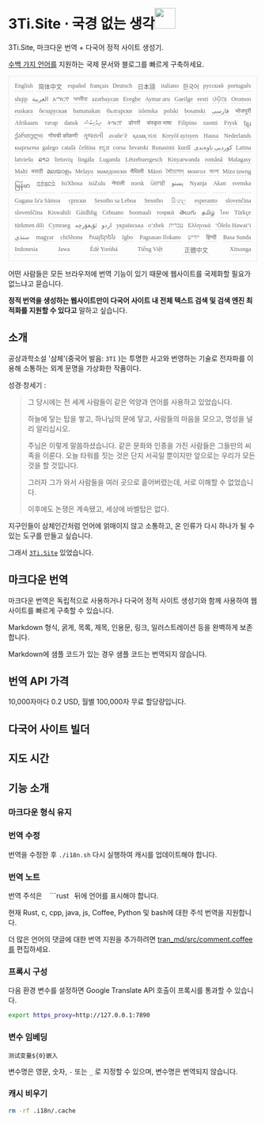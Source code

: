 <h1 style="justify-content:space-between">3Ti.Site ⋅ 국경 없는 생각<img src="//i-01.eu.org/3Ti/logo.svg" style="user-select:none;margin-top:-1px;width:42px"></h1>

3Ti.Site, 마크다운 번역 + 다국어 정적 사이트 생성기.

[수백 가지 언어를](https://github.com/i18n-site/node/blob/main/lang/src/index.js) 지원하는 국제 문서와 블로그를 빠르게 구축하세요.

<pre class="langli" style="display:flex;flex-wrap:wrap;background:transparent;border:1px solid #eee;font-size:12px;box-shadow:0 0 3px inset #eee;padding:12px 5px 4px 12px;justify-content:space-between;"><style>pre.langli i{font-weight:300;font-family:s;margin-right:7px;margin-bottom:8px;font-style:normal;color:#666;border-bottom:1px dashed #ccc;}</style><i>English</i><i> 简体中文 </i><i>español</i><i>français</i><i>Deutsch</i><i> 日本語 </i><i>italiano</i><i>한국어</i><i>русский</i><i>português</i><i>shqip</i><i>‫العربية‬</i><i>አማርኛ</i><i>অসমীয়া</i><i>azərbaycan</i><i>Eʋegbe</i><i>Aymar aru</i><i>Gaeilge</i><i>eesti</i><i>ଓଡ଼ିଆ</i><i>Oromoo</i><i>euskara</i><i>беларуская</i><i>bamanakan</i><i>български</i><i>íslenska</i><i>polski</i><i>bosanski</i><i>‫فارسی‬</i><i>भोजपुरी</i><i>Afrikaans</i><i>татар</i><i>dansk</i><i>‫ދިވެހިބަސް‬</i><i>ትግርኛ</i><i>डोगरी</i><i>संस्कृत भाषा</i><i>Filipino</i><i>suomi</i><i>Frysk</i><i>ខ្មែរ</i><i>ქართული</i><i>गोंयची कोंकणी</i><i>ગુજરાતી</i><i>avañe’ẽ</i><i>қазақ тілі</i><i>Kreyòl ayisyen</i><i>Hausa</i><i>Nederlands</i><i>кыргызча</i><i>galego</i><i>català</i><i>čeština</i><i>ಕನ್ನಡ</i><i>corsu</i><i>hrvatski</i><i>Runasimi</i><i>kurdî</i><i>‫کوردیی ناوەندی‬</i><i>Latina</i><i>latviešu</i><i>ລາວ</i><i>lietuvių</i><i>lingála</i><i>Luganda</i><i>Lëtzebuergesch</i><i>Kinyarwanda</i><i>română</i><i>Malagasy</i><i>Malti</i><i>मराठी</i><i>മലയാളം</i><i>Melayu</i><i>македонски</i><i>मैथिली</i><i>Māori</i><i>মৈতৈলোন্</i><i>монгол</i><i>বাংলা</i><i>Mizo ṭawng</i><i>မြန်မာ</i><i>𞄀𞄄𞄰𞄩𞄍𞄜𞄰</i><i>IsiXhosa</i><i>isiZulu</i><i>नेपाली</i><i>norsk</i><i>ਪੰਜਾਬੀ</i><i>‫پښتو‬</i><i>Nyanja</i><i>Akan</i><i>svenska</i><i>Gagana fa'a Sāmoa</i><i>српски</i><i>Sesotho sa Leboa</i><i>Sesotho</i><i>සිංහල</i><i>esperanto</i><i>slovenčina</i><i>slovenščina</i><i>Kiswahili</i><i>Gàidhlig</i><i>Cebuano</i><i>Soomaali</i><i>тоҷикӣ</i><i>తెలుగు</i><i>தமிழ்</i><i>ไทย</i><i>Türkçe</i><i>türkmen dili</i><i>Cymraeg</i><i>‫ئۇيغۇرچە‬</i><i>‫اردو‬</i><i>українська</i><i>o‘zbek</i><i>‫עברית‬</i><i>Ελληνικά</i><i>ʻŌlelo Hawaiʻi</i><i>‫سنڌي‬</i><i>magyar</i><i>chiShona</i><i>հայերեն</i><i>Igbo</i><i>Pagsasao Ilokano</i><i>‫ייִדיש‬</i><i>हिन्दी</i><i>Basa Sunda</i><i>Indonesia</i><i>Jawa</i><i>Èdè Yorùbá</i><i>Tiếng Việt</i><i> 正體中文 </i><i>Xitsonga</i></pre>

어떤 사람들은 모든 브라우저에 번역 기능이 있기 때문에 웹사이트를 국제화할 필요가 없느냐고 묻습니다.

**정적 번역을 생성하는 웹사이트만이 다국어 사이트 내 전체 텍스트 검색 및 검색 엔진 최적화를 지원할 수 있다고** 말하고 싶습니다.

## 소개

공상과학소설 '삼체'(중국어 발음: `3Tǐ` )는 투명한 사고와 번영하는 기술로 전자파를 이용해 소통하는 외계 문명을 가상화한 작품이다.

성경·창세기 :

> 그 당시에는 전 세계 사람들이 같은 억양과 언어를 사용하고 있었습니다.
>
> 하늘에 닿는 탑을 쌓고, 하나님의 문에 닿고, 사람들의 마음을 모으고, 명성을 널리 알리십시오.
>
> 주님은 이렇게 말씀하셨습니다. 같은 문화와 인종을 가진 사람들은 그들만의 씨족을 이룬다. 오늘 타워를 짓는 것은 단지 서곡일 뿐이지만 앞으로는 우리가 모든 것을 할 것입니다.
>
> 그러자 그가 와서 사람들을 여러 곳으로 흩어버렸는데, 서로 이해할 수 없었습니다.
>
> 이후에도 논쟁은 계속됐고, 세상에 바벨탑은 없다.

지구인들이 삼체인간처럼 언어에 얽매이지 않고 소통하고, 온 인류가 다시 하나가 될 수 있는 도구를 만들고 싶습니다.

그래서 [`3Ti.Site`](//3Ti.Site) 있었습니다.

## 마크다운 번역

마크다운 번역은 독립적으로 사용하거나 다국어 정적 사이트 생성기와 함께 사용하여 웹 사이트를 빠르게 구축할 수 있습니다.

Markdown 형식, 굵게, 목록, 제목, 인용문, 링크, 일러스트레이션 등을 완벽하게 보존합니다.

Markdown에 샘플 코드가 있는 경우 샘플 코드는 번역되지 않습니다.

## 번역 API 가격

10,000자마다 0.2 USD, 월별 100,000자 무료 할당량입니다.

## 다국어 사이트 빌더

## 지도 시간

## 기능 소개

### 마크다운 형식 유지

### 번역 수정

번역을 수정한 후 `./i18n.sh` 다시 실행하여 캐시를 업데이트해야 합니다.

### 번역 노트

번역 주석은 ` ` ```rust` ` 뒤에 언어를 표시해야 합니다.

현재 Rust, c, cpp, java, js, Coffee, Python 및 bash에 대한 주석 번역을 지원합니다.

더 많은 언어의 댓글에 대한 번역 지원을 추가하려면 [tran_md/src/comment.coffee를](https://github.com/i18n-site/node/blob/main/tran_md/src/comment.coffee) 편집하세요.

### 프록시 구성

다음 환경 변수를 설정하면 Google Translate API 호출이 프록시를 통과할 수 있습니다.

```bash
export https_proxy=http://127.0.0.1:7890
```

### 변수 임베딩

```
测试变量${0}嵌入
```

변수명은 영문, 숫자, `-` 또는 `_` 로 지정할 수 있으며, 변수명은 번역되지 않습니다.

### 캐시 비우기

```bash
rm -rf .i18n/.cache
```
